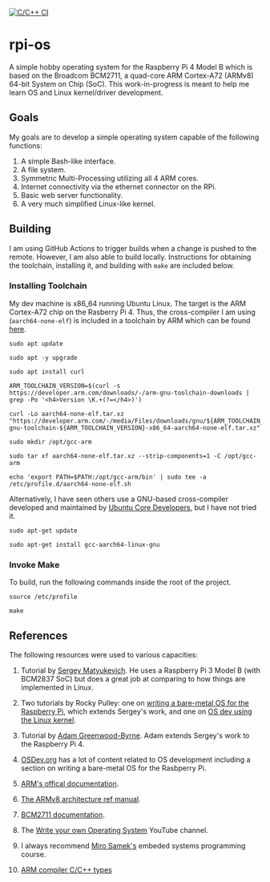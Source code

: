 [![C/C++ CI](https://github.com/markCwatson/rpi-os/actions/workflows/c-cpp.yml/badge.svg?branch=main)](https://github.com/markCwatson/rpi-os/actions/workflows/c-cpp.yml)

# rpi-os

A simple hobby operating system for the Raspberry Pi 4 Model B which is based on the Broadcom BCM2711, a quad-core ARM Cortex-A72 (ARMv8) 64-bit System on Chip (SoC). This work-in-progress is meant to help me learn OS and Linux kernel/driver development.

 
## Goals
My goals are to develop a simple operating system capable of the following functions:

<ol type="1">
<li>A simple Bash-like interface.</li>
<li>A file system.</li>
<li>Symmetric Multi-Processing utilizing all 4 ARM cores.</li>
<li>Internet connectivity via the ethernet connector on the RPi.</li>
<li>Basic web server functionality.</li>
<li>A very much simplified Linux-like kernel.</li>
</ol>

 
## Building

I am using GitHub Actions to trigger builds when a change is pushed to the remote. However, I am also able to build locally. Instructions for obtaining the toolchain, installing it, and building with `make` are included below.
 
### Installing Toolchain
My dev machine is x86_64 running Ubuntu Linux. The target is the ARM Cortex-A72 chip on the Rasberry Pi 4. Thus, the cross-compiler I am using (`aarch64-none-elf`) is included in a toolchain by ARM which can be found [here][ARM Tool]. 
 

```
sudo apt update

sudo apt -y upgrade

sudo apt install curl

ARM_TOOLCHAIN_VERSION=$(curl -s https://developer.arm.com/downloads/-/arm-gnu-toolchain-downloads | grep -Po '<h4>Version \K.+(?=</h4>)')

curl -Lo aarch64-none-elf.tar.xz "https://developer.arm.com/-/media/Files/downloads/gnu/${ARM_TOOLCHAIN_VERSION}/binrel/arm-gnu-toolchain-${ARM_TOOLCHAIN_VERSION}-x86_64-aarch64-none-elf.tar.xz"

sudo mkdir /opt/gcc-arm

sudo tar xf aarch64-none-elf.tar.xz --strip-components=1 -C /opt/gcc-arm

echo 'export PATH=$PATH:/opt/gcc-arm/bin' | sudo tee -a /etc/profile.d/aarch64-none-elf.sh

```

Alternatively, I have seen others use a GNU-based cross-compiler developed and maintained by [Ubuntu Core Developers][UCD], but I have not tried it.

```
sudo apt-get update

sudo apt-get install gcc-aarch64-linux-gnu 
```
 
### Invoke Make

To build, run the following commands inside the root of the project.

```
source /etc/profile

make
```

 
## References
The following resources were used to various capacities:

1. Tutorial by [Sergey Matyukevich][Sergey]. He uses a Raspberry Pi 3 Model B (with BCM2837 SoC) but does a great job at comparing to how things are implemented in Linux.

2. Two tutorials by Rocky Pulley: one on [writing a bare-metal OS for the Raspberry Pi][Pulley1], which extends Sergey's work, and one on [OS dev using the Linux kernel][Pulley2].

3. Tutorial by [Adam Greenwood-Byrne][Adam]. Adam extends Sergey's work to the Raspberry Pi 4.

4. [OSDev.org][OSDev] has a lot of content related to OS development including a section on writing a bare-metal OS for the Rasbperry Pi.

5. [ARM's offical documentation][ARM Doc].

6. [The ARMv8 architecture ref manual][ARMv8].

7. [BCM2711 documentation][BCM2711].

8. The [Write your own Operating System][Learn OS] YouTube channel.

9. I always recommend [Miro Samek's][Miro] embeded systems programming course.

10. [ARM compiler C/C++ types][ARM Types]

[ARM Tool]: https://developer.arm.com/downloads/-/arm-gnu-toolchain-downloads
[UCD]: https://packages.ubuntu.com/bionic/devel/gcc-aarch64-linux-gnu
[Sergey]: https://github.com/s-matyukevich/raspberry-pi-os
[Pulley1]: https://youtube.com/playlist?list=PLVxiWMqQvhg9FCteL7I0aohj1_YiUx1x8
[Pulley2]: https://youtube.com/playlist?list=PLVxiWMqQvhg8ZisiOBLAVkhLOYCkzTst0
[Adam]: https://github.com/isometimes/rpi4-osdev
[OSDev]: https://wiki.osdev.org/Main_Page
[ARM Doc]: https://developer.arm.com/documentation/den0024/a
[ARMv8]: https://developer.arm.com/documentation/ddi0487/ca/
[BCM2711]: https://datasheets.raspberrypi.com/bcm2711/bcm2711-peripherals.pdf
[Learn OS]: https://www.youtube.com/@writeyourownoperatingsystem
[Miro]: https://www.state-machine.com/video-course
[ARM Types]: https://developer.arm.com/documentation/dui0472/k/C-and-C---Implementation-Details/Basic-data-types-in-ARM-C-and-C--
